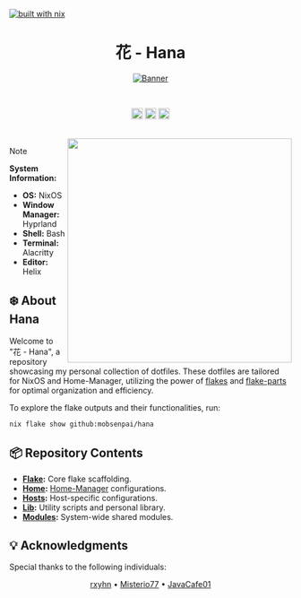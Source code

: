[![built with nix](https://builtwithnix.org/badge.svg)](https://builtwithnix.org)

<h1 align="center">花 - Hana</h1>

<p align="center">
  <a href="#">
    <img src="https://raw.githubusercontent.com/NixOS/nixos-artwork/master/logo/nixos-white.png" title="Banner"/>
  </a>
</p>

<br>

<p align="center">
  <img src="https://github.com/mobsenpai/hana/actions/workflows/flake-check.yml/badge.svg" alt="Workflow Badge" height="20"/>
  <img src="https://github.com/mobsenpai/hana/actions/workflows/fmt.yml/badge.svg" alt="Workflow Bagdge" height="20">
  <img src="https://img.shields.io/github/license/mobsenpai/hana" alt="License Badge"  height="20"/>
</p>

<br>

<img src="https://github.com/mobsenpai/hana/assets/92603465/cadf9440-971d-4b99-8edd-2bd10832edf3" align="right" width="400px">

> [!NOTE]
>
> **System Information:**
>
> - **OS:** NixOS
> - **Window Manager:** Hyprland
> - **Shell:** Bash
> - **Terminal:** Alacritty
> - **Editor:** Helix

## :snowflake: About Hana

Welcome to "花 - Hana", a repository showcasing my personal collection of dotfiles. These dotfiles are tailored for NixOS and Home-Manager, utilizing the power of [flakes](https://nixos.wiki/wiki/Flakes) and [flake-parts](https://github.com/hercules-ci/flake-parts) for optimal organization and efficiency.

To explore the flake outputs and their functionalities, run:

```sh
nix flake show github:mobsenpai/hana
```

## :package: Repository Contents

- **[Flake](../flake):** Core flake scaffolding.
- **[Home](../home):** [Home-Manager](https://github.com/nix-community/home-manager) configurations.
- **[Hosts](../hosts):** Host-specific configurations.
- **[Lib](../lib):** Utility scripts and personal library.
- **[Modules](../modules):** System-wide shared modules.

## :bulb: Acknowledgments

Special thanks to the following individuals:

<p align="center">
  <a href="https://github.com/rxyhn">rxyhn</a> •
  <a href="https://github.com/Misterio77">Misterio77</a> •
  <a href="https://github.com/JavaCafe01">JavaCafe01</a>
</p>
